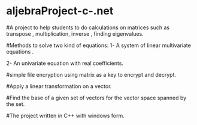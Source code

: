 # aljebraProject-c-.net

#A project to help students to do calculations on matrices such as transpose , multiplication, inverse , finding eigenvalues.

#Methods to solve two kind of equations: 
  1- A system of linear multivariate equations .
  
  2- An univariate equation with real coefficients.

#simple file encryption using matrix as a key to encrypt and decrypt. 

#Apply a linear transformation on a vector. 

#Find the base of a given set of vectors for the vector space spanned by the set.

#The project written in C++ with windows form.
